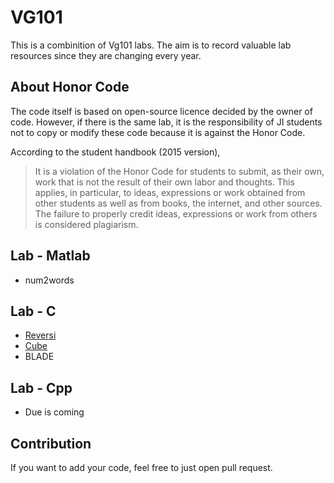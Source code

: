 # VG101

This is a combinition of Vg101 labs. The aim is to record valuable lab resources since they are changing every year.

## About Honor Code

The code itself is based on open-source licence decided by the owner of code. However, if there is the same lab, it is the responsibility of JI students not to copy or modify these code because it is against the Honor Code.

According to the student handbook (2015 version),
> It is a violation of the Honor Code for students to submit, as their own, work that is not the result of their own
labor and thoughts. This applies, in particular, to ideas, expressions or work obtained from other students as well
as from books, the internet, and other sources. The failure to properly credit ideas, expressions or work from
others is considered plagiarism.

## Lab - Matlab

- num2words

## Lab - C

- [Reversi](lab/c/reversi)
- [Cube](lab/c/cube)
- BLADE

## Lab - Cpp

- Due is coming

## Contribution

If you want to add your code, feel free to just open pull request.
